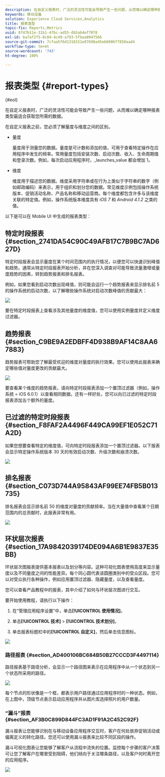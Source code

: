 ```yaml
---
description: 在自定义报表时，广泛的灵活性可能会导致产生一些问题，从而难以确定哪种报表类型最适合获取您所需的数据。
keywords: 移动设备
solution: Experience Cloud Services,Analytics
title: 报表类型
topic-fix: Reports,Metrics
uuid: 8747b11e-31b1-47bc-ad55-db5ab4ef7078
exl-id: ba7af2f5-8c84-4c49-a793-5fbaa8947566
source-git-commit: 7cfaa5f6d1318151e87698a45eb6006f7850aad4
workflow-type: tm+mt
source-wordcount: '743'
ht-degree: 100%

---
```


# 报表类型 {#report-types}

{#eol}

在自定义报表时，广泛的灵活性可能会导致产生一些问题，从而难以确定哪种报表类型最适合获取您所需的数据。

在自定义报表之前，您必须了解量度与维度之间的区别。

* 量度

   量度用于测量您的数据。量度是可计数和添加的值，可用于查看特定操作在应用程序中发生的频率。常用量度包括安装次数、启动次数、收入、生命周期值和登录次数。例如，每次启动应用程序时，_launches_value 都会增加 1。

* 维度

   维度用于描述您的数据。维度采用字符串或在行为上类似于字符串的数字（例如邮政编码）来表示，用于组织和划分您的数据。常见维度示例包括操作系统版本、促销活动名称、产品名称和移动运营商。每个维度都包含许多与该维度关联的特定值。例如，操作系统版本维度具有 _iOS 7_ 和 _Android 4.1.2_ 之类的值。

以下是可以在 Mobile UI 中生成的报表类型：

## 特定时段报表 {#section_2741DA54C90C49AFB17C7B9BC7AD627D}

特定时段报表会显示量度在某个时间范围内的执行情况，以便您可以快速识别峰值和趋势。通常从特定时段报表开始分析，并在您深入调查对可能导致流量激增或量度趋势的因素，转到趋势报表和排名报表。

例如，如果您看到启动次数出现峰值，则可能会运行一个趋势报表来显示排名前 5 的操作系统的启动次数，以了解哪些操作系统对启动次数峰值的贡献最大：

![](assets/overtime.png)

要在特定时段报表上查看涉及其他量度的维度值，您可以使用实例量度并定义维度过滤器。

## 趋势报表 {#section_C9BE9A2EDBFF4D938B9AF14C8AA67883}

趋势报表可帮助您了解最受欢迎的维度对量度的执行效果。您可以使用此报表来确定哪些值对量度更改的贡献最大。

![](assets/trended.png)

要查看某个维度的趋势报表，请向特定时段报表添加一个置顶过滤器（例如，操作系统 = iOS 6.0.1）以查看相同数据。还有一样好处，您可以向已过滤的特定时段报表添加五个额外的量度。

## 已过滤的特定时段报表 {#section_F8FAF2A4496F449CA99EF1E052C71A2D}

如果您想要查看特定的维度值，可向特定时段报表添加一个置顶过滤器。以下报表会显示特定操作系统版本 30 天的有效启动次数、升级次数和崩溃次数。

![](assets/overtime-filter.png)

## 排名报表 {#section_C073D744A95843AF99EE74FB5B013735}

排名报表会显示排名前 50 的维度对量度的贡献频率。当在大量值中查看某个日期范围内的总贡献时，此报表非常有用。

![](assets/ranked.png)

## 环状层次报表 {#section_17A9842039174DE094A6B1E9837E35BB}

环状层次图报表提供基本报表以及划分等内容。这种可视化图表使用高度来显示量度以及不同量度之间的性能差异。每个同心圆代表该圆圈类别中的受众区段。您可以对受众执行各种操作，例如应用置顶过滤器、隐藏量度，以及查看量度。

您可以查看产品教程中的报表，其中介绍了如何与环状层次图进行交互。

要开始使用教程，请执行以下操作：

1. 在“管理应用程序设置”中，单击&#x200B;**[!UICONTROL 使用情况]**。

1. 单击&#x200B;**[!UICONTROL 技术]** > **[!UICONTROL 技术划分]**。
1. 单击报表标题栏中的&#x200B;**[!UICONTROL 自定义]**，然后单击信息图标。

![](assets/report_technology.png)

### 路径报表 {#section_AD400106BC684B50B27CCCD3F4497114}

路径报表基于路径分析，会显示一个路径图来表示在应用程序中从一个状态到另一个状态所采用的路径。

![](assets/action_paths.png)

每个节点的形状像是一个框，都表示用户路径通过应用程序时的一种状态。例如，在上图中，顶级节点表示启动应用程序并从图片库选择照片的用户数量。

### “漏斗”报表 {#section_AF3B0C899D844FC3AD1F91A2C452C92F}

漏斗报表让您能够识别在与移动设备应用程序交互时，客户在何处放弃促销活动或偏离定义的转化路径。您还可以使用漏斗报表来比较不同区段的操作。

漏斗可视化图表让您能够了解客户从流程中流失的位置。监控每个步骤的客户决策可让您了解客户在哪里受到阻碍，他们倾向于关注哪条路径，以及客户何时离开您的应用程序。

![](assets/funnel.png)

